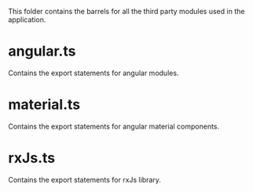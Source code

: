 This folder contains the barrels for all the third party modules used in the application.

# angular.ts
Contains the export statements for angular modules.

# material.ts
Contains the export statements for angular material components.

# rxJs.ts
Contains the export statements for rxJs library.